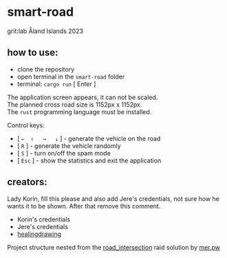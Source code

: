 # smart-road
grit:lab Åland Islands 2023

## how to use:
- clone the repository
- open terminal in the `smart-road` folder
- terminal: `cargo run` [ Enter ]

The application screen appears, it can not be scaled.  
The planned cross road size is 1152px x 1152px.  
The `rust` programming language must be installed.

Control keys:
- [ `←	↑	→	↓` ] - generate the vehicle on the road
- [ `R` ] - generate the vehicle randomly
- [ `S` ] - turn on/off the spam mode
- [ `Esc` ] - show the statistics and exit the application

## creators:
Lady Korin, fill this please and also add Jere's credentials, not sure how he wants it to be shown. After that remove this comment.
- Korin's credentials
- Jere's credentials
- [healingdrawing](https://healingdrawing.github.io)

Project structure nested from the [road_intersection](https://public.01-edu.org/subjects/road_intersection/) raid solution by [mer.pw](https://mer.pw)
